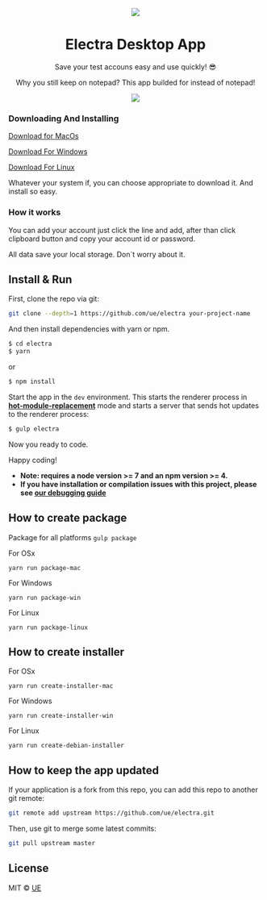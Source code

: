 <p align="center"><img align="center" src="http://i63.tinypic.com/27zkuwg.png"/></p>

<h1 align="center"> Electra Desktop App </h1>

<p align="center"> Save your test accouns easy and use quickly! 😎</p>

<p align="center"> Why you still keep on notepad? This app builded for instead of notepad! </p>
<p align="center"><img align="center" src="https://media.giphy.com/media/3o6fJ9D5tx0KtS0LgA/giphy.gif"/></p>

### Downloading And Installing

[Download for MacOs](http://.com)

[Download For Windows](https://goo.gl/H4UHvB)

[Download For Linux](http://.com)

Whatever your system if, you can choose appropriate to download it. And install so easy.

### How it works

You can add your account just click the line and add, after than click clipboard button and copy your account id or password.

All data save your local storage. Don`t worry about it.

## Install & Run

First, clone the repo via git:

```bash
git clone --depth=1 https://github.com/ue/electra your-project-name
```

And then install dependencies with yarn or npm.

```bash
$ cd electra
$ yarn
```
or
```bash
$ npm install
```

Start the app in the `dev` environment. This starts the renderer process in [**hot-module-replacement**](https://webpack.js.org/guides/hmr-react/) mode and starts a server that sends hot updates to the renderer process:

```bash
$ gulp electra
```

Now you ready to code.
  
Happy coding!

* **Note: requires a node version >= 7 and an npm version >= 4.**
* **If you have installation or compilation issues with this project, please see [our debugging guide](https://github.com/ue/electra/issues)**

## How to create package

Package for all platforms
```gulp package ```

For OSx

```yarn run package-mac ```

For Windows

```yarn run package-win ```

For Linux

```yarn run package-linux ```

## How to create installer

For OSx

```yarn run create-installer-mac ```

For Windows

```yarn run create-installer-win ```

For Linux

```yarn run create-debian-installer ```


## How to keep the app updated

If your application is a fork from this repo, you can add this repo to another git remote:

```sh
git remote add upstream https://github.com/ue/electra.git
```

Then, use git to merge some latest commits:

```sh
git pull upstream master
```

## License
MIT © [UE](https://github.com/ue)
